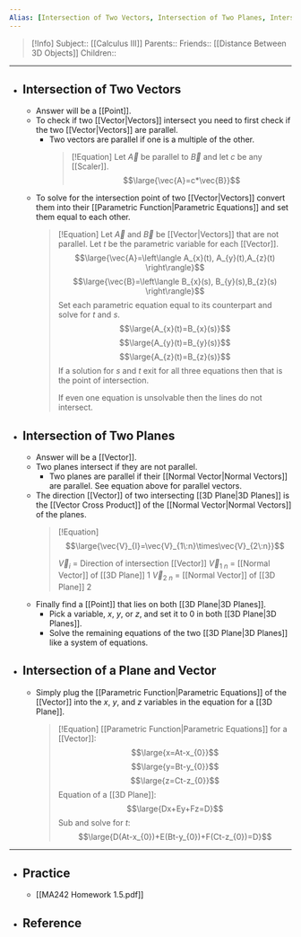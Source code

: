 ```yaml
---
Alias: [Intersection of Two Vectors, Intersection of Two Planes, Intersection of a Plane and Vector]
---
```

> [!Info]
> Subject:: [[Calculus III]]
> Parents:: 
> Friends:: [[Distance Between 3D Objects]]
> Children:: 
---
- ## Intersection of Two Vectors
	- Answer will be a [[Point]].
	- To check if two [[Vector|Vectors]] intersect you need to first check if the two [[Vector|Vectors]] are parallel. 
		- Two vectors are parallel if one is a multiple of the other.
		  > [!Equation]
		  > Let $\vec{A}$ be parallel to $\vec{B}$ and let $c$ be any [[Scaler]].
		  > $$\large{\vec{A}=c*\vec{B}}$$
	- To solve for the intersection point of two [[Vector|Vectors]] convert them into their [[Parametric Function|Parametric Equations]] and set them equal to each other.
	  > [!Equation]
	  > Let $\vec{A}$ and $\vec{B}$ be [[Vector|Vectors]] that are not parallel. Let $t$ be the parametric variable for each [[Vector]].
	  > $$\large{\vec{A}=\left\langle A_{x}(t), A_{y}(t),A_{z}(t) \right\rangle}$$
	  > $$\large{\vec{B}=\left\langle B_{x}(s), B_{y}(s),B_{z}(s) \right\rangle}$$
	  > Set each parametric equation equal to its counterpart and solve for $t$ and $s$.
	  > $$\large{A_{x}(t)=B_{x}(s)}$$
	  > $$\large{A_{y}(t)=B_{y}(s)}$$
	  > $$\large{A_{z}(t)=B_{z}(s)}$$
	  > If a solution for $s$ and $t$ exit for all three equations then that is the point of intersection.
	  > 
	  > If even one equation is unsolvable then the lines do not intersect.
- ## Intersection of Two Planes
	- Answer will be a [[Vector]].
	- Two planes intersect if they are not parallel.
		- Two planes are parallel if their [[Normal Vector|Normal Vectors]] are parallel. See equation above for parallel vectors.
	- The direction [[Vector]] of two intersecting [[3D Plane|3D Planes]] is the [[Vector Cross Product]] of the [[Normal Vector|Normal Vectors]] of the planes.
	  > [!Equation]
	  > $$\large{\vec{V}_{I}=\vec{V}_{1\:n}\times\vec{V}_{2\:n}}$$
	  > 
	  > $\vec{V}_{i}$ = Direction of intersection [[Vector]]
	  > $\vec{V}_{1\:n}$ = [[Normal Vector]] of  [[3D Plane]] $1$
	  > $\vec{V}_{2\:n}$ = [[Normal Vector]] of  [[3D Plane]] $2$
	- Finally find a [[Point]] that lies on both [[3D Plane|3D Planes]].
		- Pick a variable, $x$, $y$, or $z$, and set it to $0$ in both [[3D Plane|3D Planes]].
		- Solve the remaining equations of the two [[3D Plane|3D Planes]] like a system of equations.
- ## Intersection of a Plane and Vector
	- Simply plug the [[Parametric Function|Parametric Equations]] of the [[Vector]] into the $x$, $y$, and $z$ variables in the equation for a [[3D Plane]].
	  > [!Equation]
	  > [[Parametric Function|Parametric Equations]] for a [[Vector]]:
	  > $$\large{x=At-x_{0}}$$
	  > $$\large{y=Bt-y_{0}}$$
	  > $$\large{z=Ct-z_{0}}$$
	  > Equation of a [[3D Plane]]:
	  > $$\large{Dx+Ey+Fz=D}$$
	  > Sub and solve for $t$:
	  > $$\large{D(At-x_{0})+E(Bt-y_{0})+F(Ct-z_{0})=D}$$
---
- ## Practice
	- [[MA242 Homework 1.5.pdf]]
- ## Reference